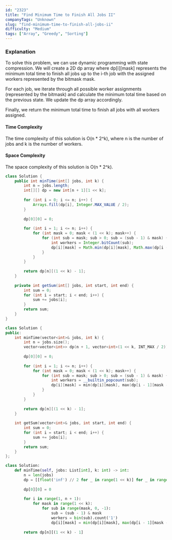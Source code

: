 ```yaml
---
id: "2323"
title: "Find Minimum Time to Finish All Jobs II"
companyTags: "Unknown"
slug: "find-minimum-time-to-finish-all-jobs-ii"
difficulty: "Medium"
tags: ["Array", "Greedy", "Sorting"]
---
```


### Explanation
To solve this problem, we can use dynamic programming with state compression. We will create a 2D dp array where dp[i][mask] represents the minimum total time to finish all jobs up to the i-th job with the assigned workers represented by the bitmask mask.

For each job, we iterate through all possible worker assignments (represented by the bitmask) and calculate the minimum total time based on the previous state. We update the dp array accordingly.

Finally, we return the minimum total time to finish all jobs with all workers assigned.

#### Time Complexity
The time complexity of this solution is O(n * 2^k), where n is the number of jobs and k is the number of workers.

#### Space Complexity
The space complexity of this solution is O(n * 2^k).
```java
class Solution {
    public int minTime(int[] jobs, int k) {
        int n = jobs.length;
        int[][] dp = new int[n + 1][1 << k];
        
        for (int i = 0; i <= n; i++) {
            Arrays.fill(dp[i], Integer.MAX_VALUE / 2);
        }
        
        dp[0][0] = 0;
        
        for (int i = 1; i <= n; i++) {
            for (int mask = 0; mask < (1 << k); mask++) {
                for (int sub = mask; sub > 0; sub = (sub - 1) & mask) {
                    int workers = Integer.bitCount(sub);
                    dp[i][mask] = Math.min(dp[i][mask], Math.max(dp[i - 1][mask - sub], getSum(jobs, i - workers, i)));
                }
            }
        }
        
        return dp[n][(1 << k) - 1];
    }
    
    private int getSum(int[] jobs, int start, int end) {
        int sum = 0;
        for (int i = start; i < end; i++) {
            sum += jobs[i];
        }
        return sum;
    }
}
```

```cpp
class Solution {
public:
    int minTime(vector<int>& jobs, int k) {
        int n = jobs.size();
        vector<vector<int>> dp(n + 1, vector<int>(1 << k, INT_MAX / 2));
        
        dp[0][0] = 0;
        
        for (int i = 1; i <= n; i++) {
            for (int mask = 0; mask < (1 << k); mask++) {
                for (int sub = mask; sub > 0; sub = (sub - 1) & mask) {
                    int workers = __builtin_popcount(sub);
                    dp[i][mask] = min(dp[i][mask], max(dp[i - 1][mask - sub], getSum(jobs, i - workers, i)));
                }
            }
        }
        
        return dp[n][(1 << k) - 1];
    }
    
    int getSum(vector<int>& jobs, int start, int end) {
        int sum = 0;
        for (int i = start; i < end; i++) {
            sum += jobs[i];
        }
        return sum;
    }
};
```

```python
class Solution:
    def minTime(self, jobs: List[int], k: int) -> int:
        n = len(jobs)
        dp = [[float('inf') // 2 for _ in range(1 << k)] for _ in range(n + 1)]
        
        dp[0][0] = 0
        
        for i in range(1, n + 1):
            for mask in range(1 << k):
                for sub in range(mask, 0, -1):
                    sub = (sub - 1) & mask
                    workers = bin(sub).count('1')
                    dp[i][mask] = min(dp[i][mask], max(dp[i - 1][mask - sub], sum(jobs[i - workers:i])))
        
        return dp[n][(1 << k) - 1]
```